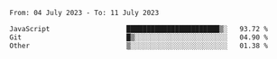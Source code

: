 <!--START_SECTION:waka-->

```txt
From: 04 July 2023 - To: 11 July 2023

JavaScript                   ███████████████████████▒░   93.72 %
Git                          █▒░░░░░░░░░░░░░░░░░░░░░░░   04.90 %
Other                        ▒░░░░░░░░░░░░░░░░░░░░░░░░   01.38 %
```

<!--END_SECTION:waka-->
